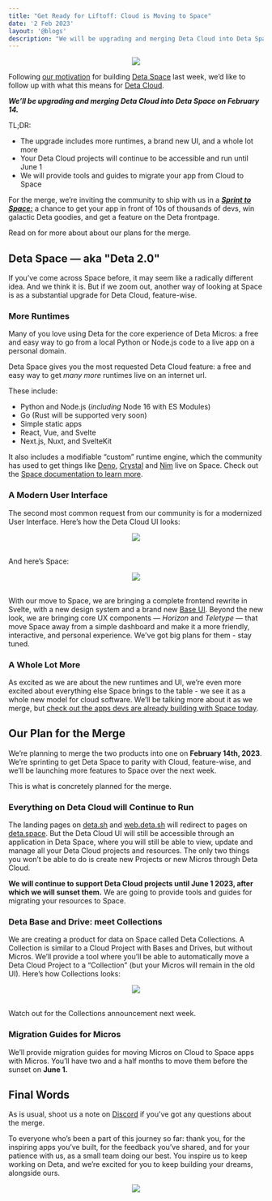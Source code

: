 ```yaml
---
title: "Get Ready for Liftoff: Cloud is Moving to Space"
date: '2 Feb 2023'
layout: '@blogs'
description: "We will be upgrading and merging Deta Cloud into Deta Space on February 14."
---
```


<div style="display: flex; justify-content: center;">
<img src="/blog_assets/03/01-moving-to-space.webp" style="margin: auto;"/>
</div>

Following [our motivation](https://deta.space/motivation/) for building [Deta Space](https://deta.space/) last week, we’d like to follow up with what this means for [Deta Cloud](https://deta.sh/).

***We’ll be upgrading and merging Deta Cloud into Deta Space on February 14.*** 

TL;DR:

- The upgrade includes more runtimes, a brand new UI, and a whole lot more
- Your Deta Cloud projects will continue to be accessible and run until June 1
- We will provide tools and guides to migrate your app from Cloud to Space

For the merge, we’re inviting the community to ship with us in a [***Sprint to Space:***](https://deta.space/blog_assets/sprint-to-space) a chance to get your app in front of 10s of thousands of devs, win galactic Deta goodies, and get a feature on the Deta frontpage.

Read on for more about about our plans for the merge.

## Deta Space — aka "Deta 2.0"

If you’ve come across Space before, it may seem like a radically different idea. And we think it is. But if we zoom out, another way of looking at Space is as a substantial upgrade for Deta Cloud, feature-wise.

### More Runtimes

Many of you love using Deta for the core experience of Deta Micros: a free and easy way to go from a local Python or Node.js code to a live app on a personal domain. 

Deta Space gives you the most requested Deta Cloud feature: a free and easy way to get *many more* runtimes live on an internet url. 

These include:

- Python and Node.js (*including* Node 16 with ES Modules)
- Go (Rust will be supported very soon)
- Simple static apps
- React, Vue, and Svelte
- Next.js, Nuxt, and SvelteKit

It also includes a modifiable “custom” runtime engine, which the community has used to get things like [Deno](https://github.com/MaximilianHeidenreich/SweetForms), [Crystal](https://github.com/tbdsux/space-custom-apps/tree/main/crystal-lang) and [Nim](https://github.com/tbdsux/space-custom-apps/tree/main/nim-lang) live on Space. Check out the [Space documentation to learn more](https://deta.space/docs/en/basics/micros).


### A Modern User Interface

The second most common request from our community is for a modernized User Interface. Here’s how the Deta Cloud UI looks:

<div style="display: flex; justify-content: center;">
<img src="/blog_assets/03/02-cloud-ui.webp" style="margin: auto;"/>
</div>
<br />

And here’s Space:

<div style="display: flex; justify-content: center;">
<img src="/blog_assets/03/03-space-ui.webp" style="margin: auto;"/>
</div>
<br />

With our move to Space, we are bringing a complete frontend rewrite in Svelte, with a new design system and a brand new [Base UI](https://deta.space/docs/en/reference/base/base_ui). Beyond the new look, we are bringing core UX components — *Horizon* and *Teletype* — that move Space away from a simple dashboard and make it a more friendly, interactive, and personal experience. We've got big plans for them - stay tuned.


### A Whole Lot More

As excited as we are about the new runtimes and UI, we’re even more excited about everything else Space brings to the table - we see it as a whole new model for cloud software. We’ll be talking more about it as we merge, but [check out the apps devs are already building with Space today](https://deta.space/discovery).


## Our Plan for the Merge

We’re planning to merge the two products into one on **February 14th, 2023**. We’re sprinting to get Deta Space to parity with Cloud, feature-wise, and we’ll be launching more features to Space over the next week. 

This is what is concretely planned for the merge.


### Everything on Deta Cloud will Continue to Run

The landing pages on [deta.sh](http://Deta.sh) and [web.deta.sh](http://web.Deta.sh) will redirect to pages on [deta.space](http://deta.space). But the Deta Cloud UI will still be accessible through an application in Deta Space, where you will still be able to view, update and manage all your Deta Cloud projects and resources. The only two things you won’t be able to do is create new Projects or new Micros through Deta Cloud. 

**We will continue to support Deta Cloud projects until June 1 2023, after which we will sunset them.** We are going to provide tools and guides for migrating your resources to Space.


### Deta Base and Drive: meet Collections

We are creating a product for data on Space called Deta Collections. A Collection is similar to a Cloud Project with Bases and Drives, but without Micros. We’ll provide a tool where you’ll be able to automatically move a Deta Cloud Project to a “Collection” (but your Micros will remain in the old UI). Here’s how Collections looks:

<div style="display: flex; justify-content: center;">
<img src="/blog_assets/03/04-collections.png" style="margin: auto;"/>
</div>
<br />

Watch out for the Collections announcement next week.


### Migration Guides for Micros

We’ll provide migration guides for moving Micros on Cloud to Space apps with Micros. You’ll have two and a half months to move them before the sunset on **June 1.**

## Final Words

As is usual, shoot us a note on [Discord](https://go.deta.dev/discord) if you've got any questions about the merge.

To everyone who’s been a part of this journey so far: thank you, for the inspiring apps you’ve built, for the feedback you’ve shared, and for your patience with us, as a small team doing our best. You inspire us to keep working on Deta, and we’re excited for you to keep building your dreams, alongside ours.


<div style="display: flex; justify-content: left;">
<img src="/blog_assets/03/signatures.svg" style="max-width: 336px; margin: auto;"/>
</div>
<br />